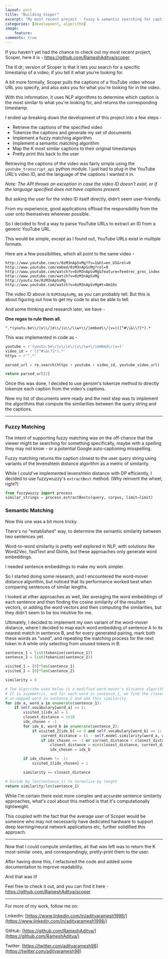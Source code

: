 ```yaml
---
layout: post
title: "Building Scoper"
excerpt: "My most recent project - fuzzy & semantic searching for captioned YouTube videos"
categories: [development, algorithm]
image:
    feature: 
comments: true
---
```


If you haven't yet had the chance to check out my most recent project, Scoper, here it is - <span style="color:blue;"><a href="https://github.com/RameshAditya/scoper">https://github.com/RameshAditya/scoper</a></span>

The tl:dr; version of Scoper is that it lets you search for a specific timestamp of a video, if you tell it what you're looking for.

A bit more formally, Scoper pulls the captions of a YouTube video whose URL you specify, and also asks you for what you're looking for in the video.

With this information, it uses NLP algorithms to determine which caption is the most similar to what you're looking for, and returns the corresponding timestamp.

I ended up breaking down the development of this project into a few steps -
- Retrieve the captions of the specified video
- Tokenize the captions and generate my set of documents
- Implement a fuzzy matching algorithm
- Implement a semantic matching algorithm
- Map the K most similar captions to their original timestamps
- Pretty print this back to the user

Retrieving the captions of the video was fairly simple using the `youtube_transcript_api` python module. I just had to plug in the YouTube URL's video ID, and the language of the captions I wanted it in.

*Note: The API throws an exception in case the video ID doesn't exist, or if the language specified does not have captions present.*

But asking the user for the video ID itself directly, didn't seem user-friendly. 

From my experience, good applications offload the responsibility from the user onto themselves wherever possible.

So I decided to find a way to parse YouTube URLs to extract an ID from a generic YouTube URL.

This would be simple, except as I found out, YouTube URLs exist in multiple formats. 

Here are a few possibilities, which all point to the same video -

```
http://www.youtube.com/v/0zM3nApSvMg?fs=1&hl=en_US&rel=0
http://www.youtube.com/embed/0zM3nApSvMg?rel=0
http://www.youtube.com/watch?v=0zM3nApSvMg&feature=feedrec_grec_index
http://www.youtube.com/watch?v=0zM3nApSvMg
http://youtu.be/0zM3nApSvMg
http://www.youtube.com/watch?v=0zM3nApSvMg#t=0m10s
```

The video ID above is `0zM3nApSvMg`, as you can probably tell. But this is about figuring out how to get my code to also be able to tell.

And some thinking and research later, we have -

**One regex to rule them all.**

```
^.*(youtu.be\\/|v\\/|e\\/|u\\/\\w+\\/|embed\\/|v=)([^#\\&\\?]*).*
```

This was implemented in code as -

```python
youtube = r'(youtu.be\/|v\/|e\/|u\/\w+\/|embed\/|v=)'
video_id = r'([^#\&\?]*).*'
https = r'^.*'

parsed_url = re.search(https + youtube + video_id, youtube_video_url)

return parsed_url[2]
```


Once this was done, I decided to use gensim's tokenize method to directly tokenize each caption from the video's captions.

Now my list of documents were ready and the next step was to implement the algorithms that compute the similarities between the query string and the captions.

------------------------------------

### Fuzzy Matching

The intent of supporting fuzzy matching was on the off-chance that the viewer might be searching for something specifically, maybe with a spelling they may not know - or a potential Google auto-captioning misspelling.

Fuzzy matching returns the caption closest to the user query string using variants of the levenshtein distance algorithm as a metric of similarity.

While I could've implemented levenshtein distance with DP efficiently, I decided to use fuzzywuzzy's `extractBest` method. (Why reinvent the wheel, right?)

```python
from fuzzywuzzy import process
similar_strings = process.extractBests(query, corpus, limit=limit)
```

### Semantic Matching

Now this one was a bit more tricky.

There's no "established" way, to determine the semantic similarity between two sentences yet.

Word-to-word similarity is pretty well explored in NLP, with solutions like Word2Vec, fastText and GloVe, but these approaches only generate word embeddings.

I needed sentence embeddings to make my work simpler.

So I started doing some research, and I encountered the word-mover distance algorithm, but noticed that its performance worked best when comparing sentences of similar lengths.

I looked at other approaches as well, like averaging the word embeddings of each sentence and then finding the cosine similarity of the resultant vectors, or adding the word vectors and then computing the similarities, but they didn't seem to be too intuitive for me.

Ultimately, I decided to implement my own variant of the word-mover distance, where I decided to map each word embedding of sentence A to its nearest match in sentence B, and for every generated pairing, mark both these words as "used", and repeating the matching process for the next token in A while only selecting from unused tokens in B.

```python
sentence_1 = list(tokenize(sentence_1))
sentence_2 = list(tokenize(sentence_2))

visited_1 = [0]*len(sentence_1)
visited_2 = [0]*len(sentence_2)

similarity = 0

# The algorithm used below is a modified word-mover's distance algorithm.
# It is asymmetric, and for each word in sentence_1, we find the closest
# un-mapped word in sentence_2 and add this similarity.
for idx_a, word_a in enumerate(sentence_1):
    if self.vocabulary[word_a] == 1:
        visited_1[idx_a] = 1
        closest_distance = 1e18
        idx_chosen = -1
        for idx_b, word_b in enumerate(sentence_2):
            if visited_2[idx_b] == 0 and self.vocabulary[word_b] == 1:
                current_distance = (1 - self.model.similarity(word_a, word_b))
                if idx_chosen == -1 or current_distance < closest_distance:
                    closest_distance = min(closest_distance, current_distance)
                    idx_chosen = idx_b

        if idx_chosen != -1:
            visited_2[idx_chosen] = 1

        similarity += closest_distance

# Divide by len(sentence_1) to normalize by length
return similarity/len(sentence_1)
```


While I'm certain there exist more complex and accurate sentence similarity approaches, what's cool about this method is that it's computationally lightweight.

This coupled with the fact that the average user of Scoper would be someone who may not necessarily have dedicated hardware to support deep learning/neural network applications etc, further solidified this approach.

----------------------------------------------------------------------------------

Now that I could compute similarities, all that was left was to return the K most-similar ones, and correspondingly, pretty-print them to the user.

After having done this, I refactored the code and added some documentation to improve readability.

And that was it! 

Feel free to check it out, and you can find it here - <span style="color:blue;"><a href="https://github.com/RameshAditya/scoper">https://github.com/RameshAditya/scoper</a></span>

----------------------------------------------------------------------------------------

For more of my work, follow me on:

LinkedIn: <span style="color:blue">[https://www.linkedin.com/in/adityaramesh1998/](https://www.linkedin.com/in/adityaramesh1998/)</span>

GitHub: <span style="color:blue">[https://github.com/RameshAditya/](https://github.com/RameshAditya/)</span>

Twitter: <span style="color:blue">[https://twitter.com/adityaramesh98](https://twitter.com/adityaramesh98)</span>